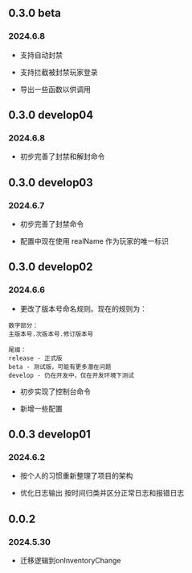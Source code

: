 ## 0.3.0 beta

### 2024.6.8

- 支持自动封禁

- 支持拦截被封禁玩家登录

- 导出一些函数以供调用

## 0.3.0 develop04

### 2024.6.8

- 初步完善了封禁和解封命令

## 0.3.0 develop03

### 2024.6.7

- 初步完善了封禁命令

- 配置中现在使用 realName 作为玩家的唯一标识

## 0.3.0 develop02

### 2024.6.6

- 更改了版本号命名规则。现在的规则为：

```
数字部分：
主版本号.次版本号.修订版本号

尾缀： 
release - 正式版
beta - 测试版，可能有更多潜在问题
develop - 仍在开发中，仅在开发环境下测试
```

- 初步实现了控制台命令

- 新增一些配置

## 0.0.3 develop01

### 2024.6.2

- 按个人的习惯重新整理了项目的架构

- 优化日志输出 按时间归类并区分正常日志和报错日志

## 0.0.2

### 2024.5.30

- 迁移逻辑到onInventoryChange
